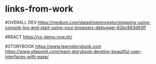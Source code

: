 # links-from-work

#OVERALL DEV
https://medium.com/datadriveninvestor/stopping-using-console-log-and-start-using-your-browsers-debugger-62bc893d93ff

#REACT
https://vx-demo.now.sh/



#STORYBOOK 
https://www.learnstorybook.com
https://www.sitepoint.com/react-storybook-develop-beautiful-user-interfaces-with-ease/
